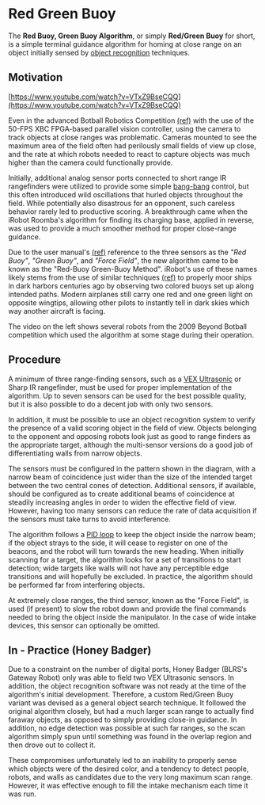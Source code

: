 # Red Green Buoy

The **Red Buoy, Green Buoy Algorithm**, or simply **Red/Green Buoy** for short, is a simple terminal guidance algorithm for homing at close range on an object initially sensed by [object recognition](https://phabricator.purduesigbots.com/w/object_recognition/) techniques.

## Motivation

[https://www.youtube.com/watch?v=VTxZ9BseCQQ](https://www.youtube.com/watch?v=VTxZ9BseCQQ)

Even in the advanced Botball Robotics Competition [\(ref\)](http://www.botball.org/) with the use of the 50-FPS XBC FPGA-based parallel vision controller, using the camera to track objects at close ranges was problematic. Cameras mounted to see the maximum area of the field often had perilously small fields of view up close, and the rate at which robots needed to react to capture objects was much higher than the camera could functionally provide.

Initially, additional analog sensor ports connected to short range IR rangefinders were utilized to provide some simple [bang-bang](https://app.gitbook.com/@blrs/s/blrs-wiki/~/drafts/-M82lXNLdSh3f01eEwC2/software/bang-bang/@merged) control, but this often introduced wild oscillations that hurled objects throughout the field. While potentially also disastrous for an opponent, such careless behavior rarely led to productive scoring. A breakthrough came when the iRobot Roomba's algorithm for finding its charging base, applied in reverse, was used to provide a much smoother method for proper close-range guidance.

Due to the user manual's [\(ref\)](http://www.irobot.com/filelibrary/create/Create%20Open%20Interface_v2.pdf) reference to the three sensors as the _"Red Buoy"_, _"Green Buoy"_, and _"Force Field"_, the new algorithm came to be known as the "Red-Buoy Green-Buoy Method". iRobot's use of these names likely stems from the use of similar techniques [\(ref\)](http://www.dgif.virginia.gov/boating/wog/aids-to-navigation.asp) to properly moor ships in dark harbors centuries ago by observing two colored buoys set up along intended paths. Modern airplanes still carry one red and one green light on opposite wingtips, allowing other pilots to instantly tell in dark skies which way another aircraft is facing.

The video on the left shows several robots from the 2009 Beyond Botball competition which used the algorithm at some stage during their operation.

## Procedure

A minimum of three range-finding sensors, such as a [VEX Ultrasonic](https://app.gitbook.com/@blrs/s/blrs-wiki/~/drafts/-M82lXNLdSh3f01eEwC2/electronics/vex-sensors/untitled-1/@merged) or Sharp IR rangefinder, must be used for proper implementation of the algorithm. Up to seven sensors can be used for the best possible quality, but it is also possible to do a decent job with only two sensors.

In addition, it must be possible to use an object recognition system to verify the presence of a valid scoring object in the field of view. Objects belonging to the opponent and opposing robots look just as good to range finders as the appropriate target, although the multi-sensor versions do a good job of differentiating walls from narrow objects.

The sensors must be configured in the pattern shown in the diagram, with a narrow beam of coincidence just wider than the size of the intended target between the two central cones of detection. Additional sensors, if available, should be configured as to create additional beams of coincidence at steadily increasing angles in order to widen the effective field of view. However, having too many sensors can reduce the rate of data acquisition if the sensors must take turns to avoid interference.

The algorithm follows a [PID loop](https://app.gitbook.com/@blrs/s/blrs-wiki/~/drafts/-M82lXNLdSh3f01eEwC2/software/pid-controller/@merged) to keep the object inside the narrow beam; if the object strays to the side, it will cease to register on one of the beacons, and the robot will turn towards the new heading. When initially scanning for a target, the algorithm looks for a set of transitions to start detection; wide targets like walls will not have any perceptible edge transitions and will hopefully be excluded. In practice, the algorithm should be performed far from interfering objects.

At extremely close ranges, the third sensor, known as the "Force Field", is used \(if present\) to slow the robot down and provide the final commands needed to bring the object inside the manipulator. In the case of wide intake devices, this sensor can optionally be omitted.

## In - Practice \(Honey Badger\)

Due to a constraint on the number of digital ports, Honey Badger \(BLRS's Gateway Robot\) only was able to field two VEX Ultrasonic sensors. In addition, the object recognition software was not ready at the time of the algorithm's initial development. Therefore, a custom Red/Green Buoy variant was devised as a general object search technique. It followed the original algorithm closely, but had a much larger scan range to actually find faraway objects, as opposed to simply providing close-in guidance. In addition, no edge detection was possible at such far ranges, so the scan algorithm simply spun until something was found in the overlap region and then drove out to collect it.

These compromises unfortunately led to an inability to properly sense which objects were of the desired color, and a tendency to detect people, robots, and walls as candidates due to the very long maximum scan range. However, it was effective enough to fill the intake mechanism each time it was run.

